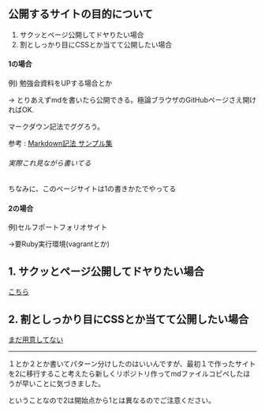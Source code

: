 ## 公開するサイトの目的について
1. サクッとページ公開してドヤりたい場合 
2. 割としっかり目にCSSとか当てて公開したい場合

#### 1の場合
例) 勉強会資料をUPする場合とか 

→ とりあえずmdを書いたら公開できる。極論ブラウザのGitHubページさえ開ければOK. 

マークダウン記法でググろう。 

参考 : [Markdown記法 サンプル集](https://qiita.com/tbpgr/items/989c6badefff69377da7)
###### 実際これ見ながら書いてる
ちなみに、このページサイトは1の書きかたでやってる

#### 2の場合
例)セルフポートフォリオサイト 

→要Ruby実行環境(vagrantとか)


## 1. サクッとページ公開してドヤりたい場合 
[こちら](https://nnn-kakimoto.github.io/study_jekyll_on_ghp/easy_mode)

## 2. 割としっかり目にCSSとか当てて公開したい場合
[まだ用意してない]()


---
１とか２とか書いてパターン分けしたのはいいんですが、最初１で作ったサイトを2に移行すること考えたら新しくリポジトリ作ってmdファイルコピペしたほうが早いことに気づきました。 

ということなので2は開始点から1とは異なるのでご注意ください。